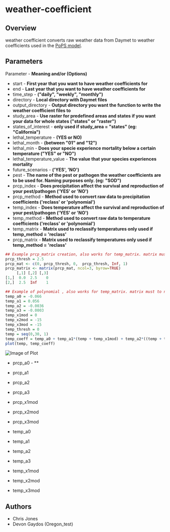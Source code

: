 # weather-coefficient

## Overview
weather coefficient converts raw weather data from Daymet to weather coefficients used in the [PoPS model](https://github.com/ncsu-landscape-dynamics/PoPS).

## Parameters
Parameter - **Meaning and/or (Options)**
* start - **First year that you want to have weather coefficients for**
* end - **Last year that you want to have weather coefficients for**
* time_step - **("daily", "weekly", "monthly")**
* directory - **Local directory with Daymet files**
* output_directory - **Output directory you want the function to write the weather coefficient files to**
* study_area - **Use raster for predefined areas and states if you want your data for whole states ("states" or "raster")**
* states_of_interest - **only used if study_area = "states" (eg: "California")**
* lethal_temperature - **(YES or NO)**
* lethal_month - **(between "01" and "12")**
* lethal_min - **Does your specie experience mortality below a certain temperature ("YES" or "NO")**
* lethal_temperature_value - **The value that your species experiences mortality**
* future_scenarios - **('YES', 'NO')**
* pest - **The name of the pest or pathogen the weather coefficients are to be used for. Naming purposes only. (eg: "SOD")**
* prcp_index - **Does precipitation affect the survival and reproduction of your pest/pathogen ('YES' or 'NO')**
* prcp_method - **Method used to convert raw data to precipitation coefficients ('reclass' or 'polynomial')**
* temp_index - **Does temperature affect the survival and reproduction of your pest/pathogen ('YES' or 'NO')**
* temp_method - **Method used to convert raw data to temperature coefficients ('reclass' or 'polynomial')**
* temp_matrix - **Matrix used to reclassify temperatures only used if temp_method = 'reclass'**
* prcp_matrix - **Matrix used to reclassify temperatures only used if temp_method = 'reclass'**

```R
## Example prcp_matrix creation, also works for temp_matrix. matrix must to nx3 col1 = from, col2 = to, col3 = reclass value
prcp_thresh = 2.5
prcp_mat <- c(0, prcp_thresh, 0,  prcp_thresh, Inf, 1)
prcp_matrix <- matrix(prcp_mat, ncol=3, byrow=TRUE)
     [,1] [,2] [,3]
[1,]  0.0  2.5    0
[2,]  2.5  Inf    1
```
```R
## Example of polynomial , also works for temp_matrix. matrix must to nx3 col1 = from, col2 = to, col3 = reclass value
temp_a0 = -0.066
temp_a1 = 0.056
temp_a2 = -0.0036
temp_a3 = -0.0003
temp_x1mod = 0
temp_x2mod = -15
temp_x3mod = -15
temp_thresh = 0
temp = seq(0,30, 1)
temp_coeff = temp_a0 + temp_a1*(temp + temp_x1mod) + temp_a2*((temp + temp_x2mod)^2) + temp_a3*((temp + temp_x3mod)^3)
plot(temp, temp_coeff)
```
![Image of Plot](weather-coefficient/temp_coeff_plot_example.jpeg)
* prcp_a0 - **
* prcp_a1 
* prcp_a2 
* prcp_a3 
* prcp_x1mod 
* prcp_x2mod 
* prcp_x3mod 


* temp_a0 
* temp_a1 
* temp_a2 
* temp_a3 
* temp_x1mod 
* temp_x2mod 
* temp_x3mod 


## Authors

* Chris Jones
* Devon Gaydos (Oregon_test)

